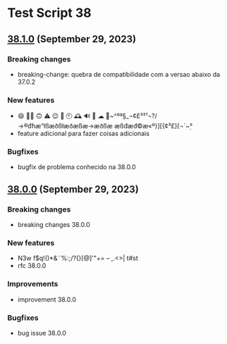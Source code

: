 # Test Script 38
## [38.1.0](38.1.0.md) (September 29, 2023)

### Breaking changes

* breaking-change: quebra de compatibilidade com a  versao abaixo da 37.0.2 

### New features

* 😄 👀🤔 🙃 ⚠ 😉 📆 🕙 🕰 🔊 📢 ☁ 🤞~^ºª§\_¬¢£³²¹¬?/→®đħæ”łßæðßłæðæßæ→æðßæ æßđæđ©æ«º}][{¢³£]{¬´~̣° 
* feature adicional para fazer coisas adicionais 

### Bugfixes

* bugfix de problema conhecido na 38.0.0 

## [38.0.0](38.0.0.md) (September 29, 2023)

### Breaking changes

* breaking changes 38.0.0 

### New features

* N3w f$q!()*&¨%:;/?{}[@]'"+= – ,.<>\| t#st 
* rfc 38.0.0 

### Improvements

* improvement 38.0.0 

### Bugfixes

* bug issue 38.0.0 

